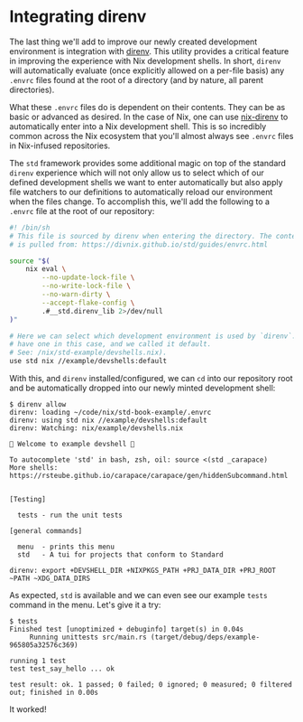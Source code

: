 # Integrating direnv

The last thing we'll add to improve our newly created development environment is
integration with [direnv]. This utility provides a critical feature in improving
the experience with Nix development shells. In short, `direnv` will
automatically evaluate (once explicitly allowed on a per-file basis) any
`.envrc` files found at the root of a directory (and by nature, all parent
directories).

What these `.envrc` files do is dependent on their contents. They can be as
basic or advanced as desired. In the case of Nix, one can use [nix-direnv] to
automatically enter into a Nix development shell. This is so incredibly common
across the Nix ecosystem that you'll almost always see `.envrc` files in
Nix-infused repositories.

The `std` framework provides some additional magic on top of the standard
`direnv` experience which will not only allow us to select which of our defined
development shells we want to enter automatically but also apply file watchers
to our definitions to automatically reload our environment when the files
change. To accomplish this, we'll add the following to a `.envrc` file at the
root of our repository:

```bash
#! /bin/sh
# This file is sourced by direnv when entering the directory. The content below
# is pulled from: https://divnix.github.io/std/guides/envrc.html

source "$(
    nix eval \
        --no-update-lock-file \
        --no-write-lock-file \
        --no-warn-dirty \
        --accept-flake-config \
        .#__std.direnv_lib 2>/dev/null
)"

# Here we can select which development environment is used by `direnv`. We only
# have one in this case, and we called it default.
# See: /nix/std-example/devshells.nix).
use std nix //example/devshells:default
```

With this, and `direnv` installed/configured, we can `cd` into our repository
root and be automatically dropped into our newly minted development shell:

```text
$ direnv allow
direnv: loading ~/code/nix/std-book-example/.envrc
direnv: using std nix //example/devshells:default
direnv: Watching: nix/example/devshells.nix

🔨 Welcome to example devshell 🔨

To autocomplete 'std' in bash, zsh, oil: source <(std _carapace)
More shells: https://rsteube.github.io/carapace/carapace/gen/hiddenSubcommand.html


[Testing]

  tests - run the unit tests

[general commands]

  menu  - prints this menu
  std   - A tui for projects that conform to Standard

direnv: export +DEVSHELL_DIR +NIXPKGS_PATH +PRJ_DATA_DIR +PRJ_ROOT ~PATH ~XDG_DATA_DIRS
```

As expected, `std` is available and we can even see our example `tests` command
in the menu. Let's give it a try:

```text
$ tests
Finished test [unoptimized + debuginfo] target(s) in 0.04s
     Running unittests src/main.rs (target/debug/deps/example-965805a32576c369)

running 1 test
test test_say_hello ... ok

test result: ok. 1 passed; 0 failed; 0 ignored; 0 measured; 0 filtered out; finished in 0.00s
```

It worked!

[direnv]: https://direnv.net
[nix-direnv]: https://github.com/nix-community/nix-direnv

